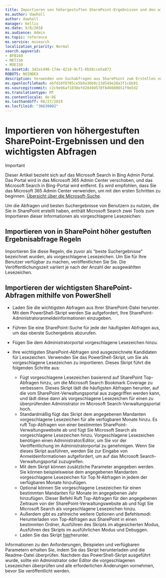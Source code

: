 ```yaml
---
title: Importieren von höhergestuften SharePoint-Ergebnissen und den wichtigsten Abfragen
ms.author: dawholl
author: dawholl
manager: kellis
ms.date: 9/8/2018
ms.audience: Admin
ms.topic: reference
ms.service: mssearch
localization_priority: Normal
search.appverid:
- BFB160
- MET150
- MOE150
ms.assetid: 3d2a1498-174e-4214-9cf1-8b58cce5a872
ROBOTS: NOINDEX
description: Verwenden von Suchabfragen aus SharePoint zum Erstellen von Arbeitsergebnissen für die Microsoft-Suche
ms.openlocfilehash: ebfd10f8705ce5b9a36b9c13d549e28a3f1c6b91
ms.sourcegitcommit: c2c9e66af1038efd2849d578f846680851f9e5d2
ms.translationtype: MT
ms.contentlocale: de-DE
ms.lasthandoff: 08/27/2019
ms.locfileid: "36639802"
---
```

# <a name="import-sharepoint-promoted-results-and-top-queries"></a>Importieren von höhergestuften SharePoint-Ergebnissen und den wichtigsten Abfragen

> [!IMPORTANT]
> Dieser Artikel bezieht sich auf das Microsoft Search in Bing Admin Portal. Das Portal wird in das Microsoft 365 Admin Center verschoben, und das Microsoft Search in Bing-Portal wird entfernt. Es wird empfohlen, dass Sie das Microsoft 365 Admin Center verwenden, um mit den ersten Schritten zu beginnen. [Übersicht über die Microsoft-Suche](overview-microsoft-search.md).
    
Um die Abfragen und besten Suchergebnisse von Benutzern zu nutzen, die Sie in SharePoint erstellt haben, enthält Microsoft Search zwei Tools zum Importieren dieser Informationen als vorgeschlagene Lesezeichen: 
  
## <a name="import-sharepoint-promoted-result-query-rules"></a>Importieren von in SharePoint höher gestuften Ergebnisabfrage Regeln

Importieren Sie diese Regeln, die zuvor als "beste Suchergebnisse" bezeichnet wurden, als vorgeschlagene Lesezeichen. Um Sie für Ihre Benutzer verfügbar zu machen, veröffentlichen Sie Sie. Die Veröffentlichungszeit variiert je nach der Anzahl der ausgewählten Lesezeichen.
  
## <a name="import-top-sharepoint-queries-using-powershell"></a>Importieren der wichtigsten SharePoint-Abfragen mithilfe von PowerShell

- Laden Sie die wichtigsten Abfragen aus Ihrer SharePoint-Datei herunter. Mit dem PowerShell-Skript werden Sie aufgefordert, Ihre SharePoint-Administratoranmeldeinformationen einzugeben.
    
- Führen Sie eine SharePoint-Suche für jede der häufigsten Abfragen aus, um das oberste Suchergebnis abzurufen.
    
- Fügen Sie dem Administratorportal vorgeschlagene Lesezeichen hinzu.
    
- Ihre wichtigsten SharePoint-Abfragen sind ausgezeichnete Kandidaten für Lesezeichen. Verwenden Sie das PowerShell-Skript, um Sie als vorgeschlagene Lesezeichen zu importieren. Dieses Skript führt die folgenden Schritte aus:
    - Fügt vorgeschlagene Lesezeichen basierend auf SharePoint Top-Abfragen hinzu, um die Microsoft Search Bookmark Coverage zu verbessern. Dieses Skript lädt die häufigsten Abfragen herunter, auf die vom SharePoint-Verwaltungsportal aus zugegriffen werden kann, und lädt diese dann als vorgeschlagene Lesezeichen für einen zu überprüfenden Administrator im Microsoft Search-Verwaltungsportal hoch.
    - Standardmäßig fügt das Skript dem angegebenen Mandanten vorgeschlagene Lesezeichen für alle verfügbaren Monate hinzu. Es ruft Top-Abfragen von einer bestimmten SharePoint-Verwaltungswebsite ab und fügt Sie Microsoft Search als vorgeschlagene Lesezeichen hinzu. Vorgeschlagene Lesezeichen benötigen einen Administrator/Editor, um Sie vor der Veröffentlichung im Administratorportal zu genehmigen. Wenn Sie dieses Skript ausführen, werden Sie zur Eingabe von Anmeldeinformationen aufgefordert, um auf das Microsoft Search-Verwaltungsportal zuzugreifen.
    - Mit dem Skript können zusätzliche Parameter angegeben werden. Sie können beispielsweise dem angegebenen Mandanten vorgeschlagene Lesezeichen für Top N-Abfragen in jedem der verfügbaren Monate hinzufügen.
    - Optional können Sie vorgeschlagene Lesezeichen für einen bestimmten Mandanten für Monate im angegebenen Jahr hinzufügen. Dieser Befehl Ruft Top-Abfragen für den angegebenen Zeitraum von der SharePoint-Verwaltungswebsite ab und fügt Sie Microsoft Search als vorgeschlagene Lesezeichen hinzu.
    - Außerdem gibt es zahlreiche weitere Optionen und Befehlsmodi: Herunterladen von Top-Abfragen aus SharePoint in einen bestimmten Ordner, Ausführen des Skripts im abgesicherten Modus, Ausführen des Skripts im ausführlichen Modus und Debuggen.
    - Laden Sie das Skript [hier](https://www.bingforbusiness.com/distribution/SharepointTopQueryBookmarks.zip)herunter. 

Informationen zu den Anforderungen, Beispielen und verfügbaren Parametern erhalten Sie, indem Sie das Skript herunterladen und die Readme-Datei überprüfen. Nachdem das PowerShell-Skript ausgeführt wurde, sollte ein Administrator oder Editor die vorgeschlagenen Lesezeichen überprüfen und alle erforderlichen Änderungen vornehmen, bevor Sie veröffentlicht werden.